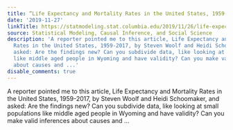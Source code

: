 ```yaml
---
title: “Life Expectancy and Mortality Rates in the United States, 1959-2017”
date: '2019-11-27'
linkTitle: https://statmodeling.stat.columbia.edu/2019/11/26/life-expectancy-and-mortality-rates-in-the-united-states-1959-2017/
source: Statistical Modeling, Causal Inference, and Social Science
description: 'A reporter pointed me to this article, Life Expectancy and Mortality
  Rates in the United States, 1959-2017, by Steven Woolf and Heidi Schoomaker, and
  asked: Are the findings new? Can you subdivide data, like looking at small populations
  like middle aged people in Wyoming and have validity? Can you make valid inferences
  about causes and ...'
disable_comments: true
---
```

A reporter pointed me to this article, Life Expectancy and Mortality Rates in the United States, 1959-2017, by Steven Woolf and Heidi Schoomaker, and asked: Are the findings new? Can you subdivide data, like looking at small populations like middle aged people in Wyoming and have validity? Can you make valid inferences about causes and ...